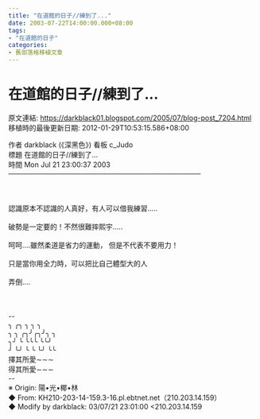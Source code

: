```yaml
---
title: "在道館的日子//練到了..."
date: 2003-07-22T14:00:00.000+08:00
tags: 
- "在道館的日子"
categories:
- 舊部落格移植文章
---
```


# 在道館的日子//練到了...

原文連結: https://darkblack01.blogspot.com/2005/07/blog-post_7204.html
移植時的最後更新日期: 2012-01-29T10:53:15.586+08:00

作者 darkblack (《深黑色》) 看板 c_Judo<br />標題 在道館的日子//練到了...<br />時間 Mon Jul 21 23:00:37 2003<br />───────────────────────────────────────<br /><br /><br /><br />認識原本不認識的人真好，有人可以借我練習.....<br /><br />破勢是一定要的！不然很難摔熙宇.....<br /><br />呵呵....雖然柔道是省力的運動， 但是不代表不要用力！<br /><br />只是當你用全力時，可以把比自己體型大的人<br /><br />弄倒....<br /><br /><br /><br />--<br />╮ ╭╮ ╮ ╮ ╮<br />╮ ╮ ╭╮╯╭╮╯╮ ╮<br />╮╯ ╰ ╰╰╰ ╰╰╯<br />╯ ╰╯ ╰ ╰ ╰╯ ╰╰<br />擇其所愛∼∼∼<br />得其所愛∼∼∼<br />--<br />※ Origin: 陽•光•椰•林 <br />◆ From: KH210-203-14-159.3-16.pl.ebtnet.net（210.203.14.159）<br />◆ Modify by darkblack: 03/07/21 23:01:00 &lt;210.203.14.159
